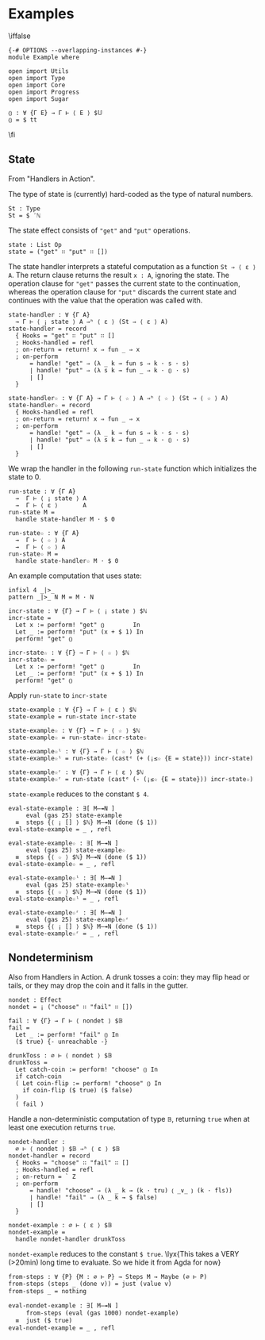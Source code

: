 # Examples

\iffalse

```
{-# OPTIONS --overlapping-instances #-}
module Example where

open import Utils
open import Type
open import Core
open import Progress
open import Sugar
```

```
⦅⦆ : ∀ {Γ E} → Γ ⊢ ⟨ E ⟩ $𝕌
⦅⦆ = $ tt
```

\fi

## State

From "Handlers in Action".

The type of state is (currently) hard-coded as the type of natural numbers.
```
St : Type
St = $ ′ℕ
```

The state effect consists of `"get"` and `"put"` operations.
```
state : List Op
state = ("get" ∷ "put" ∷ [])
```

The state handler interprets a stateful computation as a function `St ⇒ ⟨ ε ⟩ A`.
The return clause returns the result `x : A`, ignoring the state.
The operation clause for `"get"` passes the current state to the continuation,
whereas the operation clause for `"put"` discards the current state and continues with the
value that the operation was called with.
```
state-handler : ∀ {Γ A}
  → Γ ⊢ ⟨ ¡ state ⟩ A ⇒ʰ ⟨ ε ⟩ (St ⇒ ⟨ ε ⟩ A)
state-handler = record
  { Hooks = "get" ∷ "put" ∷ []
  ; Hooks-handled = refl
  ; on-return = return! x ⇒ fun _ ⇒ x
  ; on-perform
      = handle! "get" ⇒ (λ _ k → fun s ⇒ k · s · s)
      ∣ handle! "put" ⇒ (λ s k → fun _ ⇒ k · ⦅⦆ · s)
      ∣ []
  }
```

```
state-handler☆ : ∀ {Γ A} → Γ ⊢ ⟨ ☆ ⟩ A ⇒ʰ ⟨ ☆ ⟩ (St ⇒ ⟨ ☆ ⟩ A)
state-handler☆ = record
  { Hooks-handled = refl
  ; on-return = return! x ⇒ fun _ ⇒ x
  ; on-perform
      = handle! "get" ⇒ (λ _ k → fun s ⇒ k · s · s)
      ∣ handle! "put" ⇒ (λ s k → fun _ ⇒ k · ⦅⦆ · s)
      ∣ []
  }
```

We wrap the handler in the following `run-state` function
which initializes the state to 0.
```
run-state : ∀ {Γ A}
  →  Γ ⊢ ⟨ ¡ state ⟩ A
  →  Γ ⊢ ⟨ ε ⟩       A
run-state M =
  handle state-handler M · $ 0
```

```
run-state☆ : ∀ {Γ A}
  →  Γ ⊢ ⟨ ☆ ⟩ A
  →  Γ ⊢ ⟨ ☆ ⟩ A
run-state☆ M =
  handle state-handler☆ M · $ 0
```

An example computation that uses state:
```
infixl 4 _|>_
pattern _|>_ N M = M · N

incr-state : ∀ {Γ} → Γ ⊢ ⟨ ¡ state ⟩ $ℕ
incr-state =
  Let x := perform! "get" ⦅⦆        In
  Let _ := perform! "put" (x + $ 1) In
  perform! "get" ⦅⦆

incr-state☆ : ∀ {Γ} → Γ ⊢ ⟨ ☆ ⟩ $ℕ
incr-state☆ =
  Let x := perform! "get" ⦅⦆        In
  Let _ := perform! "put" (x + $ 1) In
  perform! "get" ⦅⦆
```

Apply `run-state` to `incr-state`
```
state-example : ∀ {Γ} → Γ ⊢ ⟨ ε ⟩ $ℕ
state-example = run-state incr-state

state-example☆ : ∀ {Γ} → Γ ⊢ ⟨ ☆ ⟩ $ℕ
state-example☆ = run-state☆ incr-state☆

state-example☆ˡ : ∀ {Γ} → Γ ⊢ ⟨ ☆ ⟩ $ℕ
state-example☆ˡ = run-state☆ (castᵉ (+ (¡≤☆ {E = state})) incr-state)

state-example☆ʳ : ∀ {Γ} → Γ ⊢ ⟨ ε ⟩ $ℕ
state-example☆ʳ = run-state (castᵉ (- (¡≤☆ {E = state})) incr-state☆)
```

`state-example` reduces to the constant `$ 4`.
```
eval-state-example : ∃[ M—↠N ]
     eval (gas 25) state-example
  ≡  steps {⟨ ¡ [] ⟩ $ℕ} M—↠N (done ($ 1))
eval-state-example = _ , refl

eval-state-example☆ : ∃[ M—↠N ]
     eval (gas 25) state-example☆
  ≡  steps {⟨ ☆ ⟩ $ℕ} M—↠N (done ($ 1))
eval-state-example☆ = _ , refl

eval-state-example☆ˡ : ∃[ M—↠N ]
     eval (gas 25) state-example☆ˡ
  ≡  steps {⟨ ☆ ⟩ $ℕ} M—↠N (done ($ 1))
eval-state-example☆ˡ = _ , refl

eval-state-example☆ʳ : ∃[ M—↠N ]
     eval (gas 25) state-example☆ʳ
  ≡  steps {⟨ ¡ [] ⟩ $ℕ} M—↠N (done ($ 1))
eval-state-example☆ʳ = _ , refl
```

## Nondeterminism

Also from Handlers in Action.
A drunk tosses a coin: they may flip head or tails, or they may drop the coin
and it falls in the gutter.
```
nondet : Effect
nondet = ¡ ("choose" ∷ "fail" ∷ [])

fail : ∀ {Γ} → Γ ⊢ ⟨ nondet ⟩ $𝔹
fail =
  Let _ := perform! "fail" ⦅⦆ In
  ($ true) {- unreachable -}

drunkToss : ∅ ⊢ ⟨ nondet ⟩ $𝔹
drunkToss =
  Let catch-coin := perform! "choose" ⦅⦆ In
  if catch-coin
  ( Let coin-flip := perform! "choose" ⦅⦆ In
    if coin-flip ($ true) ($ false)
  )
  ( fail )
```

Handle a non-deterministic computation of type `𝔹`,
returning `true` when at least one execution returns `true`.
```
nondet-handler :
  ∅ ⊢ ⟨ nondet ⟩ $𝔹 ⇒ʰ ⟨ ε ⟩ $𝔹
nondet-handler = record
  { Hooks = "choose" ∷ "fail" ∷ []
  ; Hooks-handled = refl
  ; on-return = ` Z
  ; on-perform
      = handle! "choose" ⇒ (λ _ k → (k · tru) ⦅ _∨_ ⦆ (k · fls))
      ∣ handle! "fail" ⇒ (λ _ k → $ false)
      ∣ []
  }
```

```
nondet-example : ∅ ⊢ ⟨ ε ⟩ $𝔹
nondet-example =
  handle nondet-handler drunkToss
```

`nondet-example` reduces to the constant `$ true`.
\lyx{This takes a VERY (>20min) long time to evaluate. So we hide it from Agda for now}
```txt
from-steps : ∀ {P} {M : ∅ ⊢ P} → Steps M → Maybe (∅ ⊢ P)
from-steps (steps _ (done v)) = just (value v)
from-steps _ = nothing

eval-nondet-example : ∃[ M—↠N ]
     from-steps (eval (gas 1000) nondet-example)
  ≡  just ($ true)
eval-nondet-example = _ , refl
```
